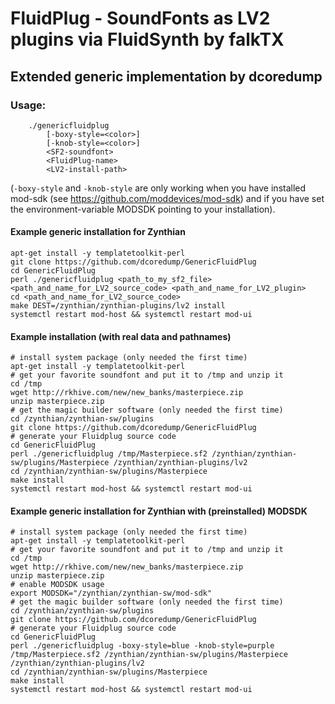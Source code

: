 # FluidPlug - SoundFonts as LV2 plugins via FluidSynth by falkTX #
## Extended generic implementation by dcoredump ##

### Usage: ###
    	./genericfluidplug
     		[-boxy-style=<color>] 
     		[-knob-style=<color>]
        	<SF2-soundfont>
     		<FluidPlug-name>
     		<LV2-install-path>
 
(`-boxy-style` and `-knob-style` are only working when you have installed
mod-sdk (see https://github.com/moddevices/mod-sdk) and if you have set the
environment-variable MODSDK pointing to your installation).

#### Example generic installation for Zynthian ####

    apt-get install -y templatetoolkit-perl 
    git clone https://github.com/dcoredump/GenericFluidPlug
    cd GenericFluidPlug
    perl ./genericfluidplug <path_to_my_sf2_file> <path_and_name_for_LV2_source_code> <path_and_name_for_LV2_plugin>
    cd <path_and_name_for_LV2_source_code>
    make DEST=/zynthian/zynthian-plugins/lv2 install
    systemctl restart mod-host && systemctl restart mod-ui

#### Example installation (with real data and pathnames) ####

    # install system package (only needed the first time)
    apt-get install -y templatetoolkit-perl 
    # get your favorite soundfont and put it to /tmp and unzip it
    cd /tmp
    wget http://rkhive.com/new/new_banks/masterpiece.zip    
    unzip masterpiece.zip
    # get the magic builder software (only needed the first time)
    cd /zynthian/zynthian-sw/plugins
    git clone https://github.com/dcoredump/GenericFluidPlug
    # generate your Fluidplug source code
    cd GenericFluidPlug
    perl ./genericfluidplug /tmp/Masterpiece.sf2 /zynthian/zynthian-sw/plugins/Masterpiece /zynthian/zynthian-plugins/lv2
    cd /zynthian/zynthian-sw/plugins/Masterpiece
    make install
    systemctl restart mod-host && systemctl restart mod-ui

#### Example generic installation for Zynthian with (preinstalled) MODSDK ####

    # install system package (only needed the first time)
    apt-get install -y templatetoolkit-perl 
    # get your favorite soundfont and put it to /tmp and unzip it
    cd /tmp
    wget http://rkhive.com/new/new_banks/masterpiece.zip    
    unzip masterpiece.zip
    # enable MODSDK usage
    export MODSDK="/zynthian/zynthian-sw/mod-sdk"
    # get the magic builder software (only needed the first time)
    cd /zynthian/zynthian-sw/plugins
    git clone https://github.com/dcoredump/GenericFluidPlug
    # generate your Fluidplug source code
    cd GenericFluidPlug
    perl ./genericfluidplug -boxy-style=blue -knob-style=purple /tmp/Masterpiece.sf2 /zynthian/zynthian-sw/plugins/Masterpiece /zynthian/zynthian-plugins/lv2
    cd /zynthian/zynthian-sw/plugins/Masterpiece
    make install
    systemctl restart mod-host && systemctl restart mod-ui
